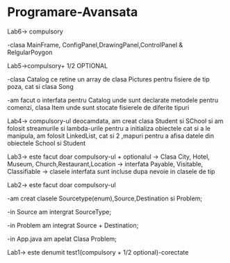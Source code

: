 # Programare-Avansata

Lab6-> compulsory

-clasa MainFrame, ConfigPanel,DrawingPanel,ControlPanel & RelgularPoygon

Lab5->compulsory+ 1/2 OPTIONAL 

-clasa Catalog ce retine un array de clasa Pictures pentru fisiere de tip poza, cat si clasa Song

-am facut o interfata pentru Catalog unde sunt declarate metodele pentru comenzi, clasa Item unde sunt stocate fisierele de diferite tipuri


Lab4-> compulsory-ul deocamdata, am creat clasa Student si SChool si am folosit streamurile si lambda-urile pentru a initializa obiectele cat si a le manipula, am folosit LinkedList, cat si 2 ,mapuri pentru a afisa datele din obiectele School si Student


Lab3-> este facut doar compulsory-ul + optionalul
-> Clasa City, Hotel, Museum, Church,Restaurant,Location
-> interfata Payable, Visitable, Classifiable
-> clasele interfata sunt incluse dupa nevoie in clasele de tip


Lab2-> este facut doar compulsory-ul 

-am creat clasele Sourcetype(enum),Source,Destination si Problem;

-in Source am intergrat SourceType;

-in Problem am integrat Source + Destination;

-in App.java am apelat Clasa Problem;


Lab1-> este denumit test1(compulsory + 1/2 optional)-corectate
